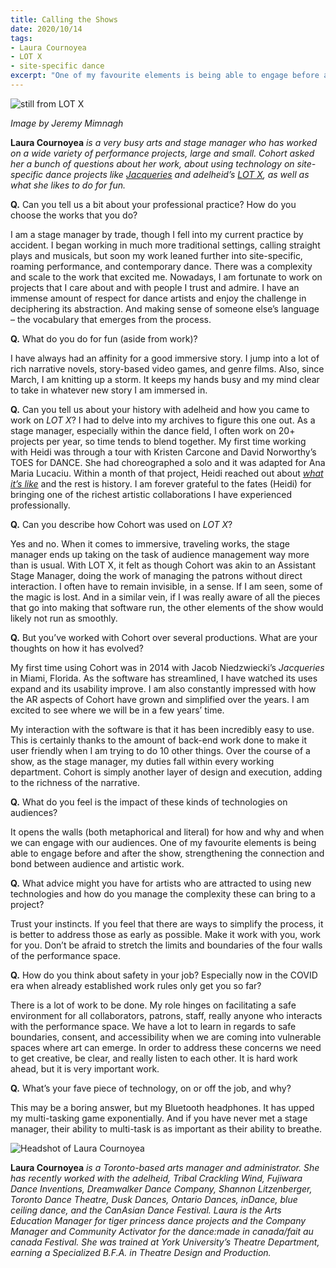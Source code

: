 ```yaml
---
title: Calling the Shows
date: 2020/10/14
tags:
- Laura Cournoyea
- LOT X
- site-specific dance
excerpt: "One of my favourite elements is being able to engage before and after the show, strengthening the connection and bond between audience and artistic work."
---
```

![still from LOT X](L9A1293.jpg)

<span class="caption"> *Image by Jeremy Mimnagh* </span>

**Laura Cournoyea** *is a very busy arts and stage manager who has worked on a wide variety of performance projects, large and small.  Cohort asked her a bunch of questions about her work, about using technology on site-specific dance projects like [Jacqueries](https://jqrs.org/) and adelheid’s [LOT X](https://adelheid.ca/lotx), as well as what she likes to do for fun.*


**Q.** Can you tell us a bit about your professional practice? How do you choose the works that you do?

I am a stage manager by trade, though I fell into my current practice by accident. I began working in much more traditional settings, calling straight plays and musicals, but soon my work leaned further into site-specific, roaming performance, and contemporary dance. There was a complexity and scale to the work that excited me. Nowadays, I am fortunate to work on projects that I care about and with people I trust and admire. I have an immense amount of respect for dance artists and enjoy the challenge in deciphering its abstraction. And making sense of someone else’s language – the vocabulary that emerges from the process. 

**Q.** What do you do for fun (aside from work)?

I have always had an affinity for a good immersive story. I jump into a lot of rich narrative novels, story-based video games, and genre films. Also, since March, I am knitting up a storm. It keeps my hands busy and my mind clear to take in whatever new story I am immersed in.

**Q.** Can you tell us about your history with adelheid and how you came to work on *LOT X*?
I had to delve into my archives to figure this one out. As a stage manager, especially within the dance field, I often work on 20+ projects per year, so time tends to blend together. My first time working with Heidi was through a tour with Kristen Carcone and David Norworthy’s TOES for DANCE. She had choreographed a solo and it was adapted for Ana Maria Lucaciu. Within a month of that project, Heidi reached out about [*what it’s like*](https://adelheid.ca/what-its-like) and the rest is history. I am forever grateful to the fates (Heidi) for bringing one of the richest artistic collaborations I have experienced professionally. 

**Q.** Can you describe how Cohort was used on *LOT X*?

Yes and no. When it comes to immersive, traveling works, the stage manager ends up taking on the task of audience management way more than is usual. With LOT X, it felt as though Cohort was akin to an Assistant Stage Manager, doing the work of managing the patrons without direct interaction. I often have to remain invisible, in a sense. If I am seen, some of the magic is lost. And in a similar vein, if I was really aware of all the pieces that go into making that software run, the other elements of the show would likely not run as smoothly.

**Q.** But you’ve worked with Cohort over several productions. What are your thoughts on how it has evolved?

My first time using Cohort was in 2014 with Jacob Niedzwiecki’s *Jacqueries* in Miami, Florida. As the software has streamlined, I have watched its uses expand and its usability improve. I am also constantly impressed with how the AR aspects of Cohort have grown and simplified over the years. I am excited to see where we will be in a few years’ time. 

My interaction with the software is that it has been incredibly easy to use. This is certainly thanks to the amount of back-end work done to make it user friendly when I am trying to do 10 other things. Over the course of a show, as the stage manager, my duties fall within every working department. Cohort is simply another layer of design and execution, adding to the richness of the narrative. 

**Q.** What do you feel is the impact of these kinds of technologies on audiences?

It opens the walls (both metaphorical and literal) for how and why and when we can engage with our audiences. One of my favourite elements is being able to engage before and after the show, strengthening the connection and bond between audience and artistic work. 

**Q.** What advice might you have for artists who are attracted to using new technologies and how do you manage the complexity these can bring to a project?

Trust your instincts. If you feel that there are ways to simplify the process, it is better to address those as early as possible. Make it work with you, work for you. Don’t be afraid to stretch the limits and boundaries of the four walls of the performance space.  

**Q.** How do you think about safety in your job? Especially now in the COVID era when already established work rules only get you so far?

There is a lot of work to be done. My role hinges on facilitating a safe environment for all collaborators, patrons, staff, really anyone who interacts with the performance space. We have a lot to learn in regards to safe boundaries, consent, and accessibility when we are coming into vulnerable spaces where art can emerge. In order to address these concerns we need to get creative, be clear, and really listen to each other. It is hard work ahead, but it is very important work.

**Q.** What’s your fave piece of technology, on or off the job, and why?
 
This may be a boring answer, but my Bluetooth headphones. It has upped my multi-tasking game exponentially. And if you have never met a stage manager, their ability to multi-task is as important as their ability to breathe. 
 
![Headshot of Laura Cournoyea](LauraHeadshot2013.jpg)
 
**Laura Cournoyea** *is a Toronto-based arts manager and administrator. She has recently worked with the adelheid, Tribal Crackling Wind, Fujiwara Dance Inventions, Dreamwalker Dance Company, Shannon Litzenberger, Toronto Dance Theatre, Dusk Dances, Ontario Dances, inDance, blue ceiling dance, and the CanAsian Dance Festival. Laura is the Arts Education Manager for tiger princess dance projects and the Company Manager and Community Activator for the dance:made in canada/fait au canada Festival. She was trained at York University’s Theatre Department, earning a Specialized B.F.A. in Theatre Design and Production.*

